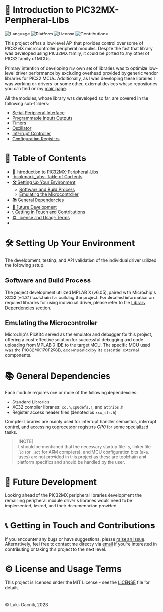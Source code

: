 # 📘 Introduction to PIC32MX-Peripheral-Libs

![Language](https://img.shields.io/badge/language-C-brightgreen) ![Platform](https://img.shields.io/badge/platform-PIC32-blue) ![License](https://img.shields.io/badge/license-MIT-green) ![Contributions](https://img.shields.io/badge/contributions-welcome-brightgreen.svg)

This project offers a low-level API that provides control over some of PIC32MX microcontroller peripheral modules. Despite the fact that library was developed using PIC32MX family, it could be ported to any other of PIC32 family of MCUs.

Primary intention of developing my own set of libraries was to optimize low-level driver performance by excluding overhead provided by generic vendor libraries for PIC32 MCUs. Additionally, as I was developing these libraries I was working on drivers for some other, external devices whose repositories you can find on my [main page](https://github.com/MucaGinger).

All the modules, whose library was developed so far, are covered in the following sub-folders:
- [Serial Peripheral Interface](Spi)
- [Programmable Inputs Outputs](Pio)
- [Timers](Tmr)
- [Oscillator](Osc)
- [Interrupt Controller](Ic)
- [Configuration Registers](Cfg)

# :bookmark_tabs: Table of Contents

- [📘 Introduction to PIC32MX-Peripheral-Libs](#-introduction-to-pic32mx-peripheral-libs)
- [:bookmark\_tabs: Table of Contents](#bookmark_tabs-table-of-contents)
- [🛠️ Setting Up Your Environment](#️-setting-up-your-environment)
  - [Software and Build Process](#software-and-build-process)
  - [Emulating the Microcontroller](#emulating-the-microcontroller)
- [📚 General Dependencies](#-general-dependencies)
- [🚀 Future Development](#-future-development)
- [📞 Getting in Touch and Contributions](#-getting-in-touch-and-contributions)
- [©️ License and Usage Terms](#️-license-and-usage-terms)
- [](#)

# 🛠️ Setting Up Your Environment

The development, testing, and API validation of the individual driver utilized the following setup.

## Software and Build Process

The project development utilized MPLAB X (v6.05), paired with Microchip's XC32 (v4.21) toolchain for building the project. For detailed information on required libraries for using individual driver, please refer to the [Library Dependencies](#-dependencies-and-prerequisites) section.

## Emulating the Microcontroller

Microchip's PicKit4 served as the emulator and debugger for this project, offering a cost-effective solution for successful debugging and code uploading from MPLAB X IDE to the target MCU. The specific MCU used was the PIC32MX170F256B, accompanied by its essential external components.

# 📚 General Dependencies

Each module requires one or more of the following dependencies:
- Standard Libraries
- XC32 compiler libraries: `xc.h`, `cp0defs.h`, and `attribs.h`
- Register access header files (denoted as `xxx_sfr.h`)

Compiler libraries are mainly used for interrupt handler semantics, interrupt control, and accessing coprocessor registers *CP0* for some specialized tasks.

> [!NOTE]\
> It should be mentioned that the necessary startup file <code>.s</code>, linker file <code>.ld</code> (or <code>.sct</code> for ARM compilers), and MCU configuration bits (aka. fuses) are not provided in this project as these are toolchain and platform specifics and should be handled by the user.

# 🚀 Future Development

Looking ahead of the PIC32MX peripheral libraries development the remaining peripheral module driver's libraries would need to be implemented, tested, and their documentation provided.

# 📞 Getting in Touch and Contributions

If you encounter any bugs or have suggestions, please [raise an issue](https://github.com/MucaGinger/PIC32MX-Peripheral-Libs/issues). Alternatively, feel free to contact me directly via <a href="mailto:lgacnik97@gmail.com">email</a> if you're interested in contributing or taking this project to the next level.

# ©️ License and Usage Terms

This project is licensed under the MIT License - see the [LICENSE](./LICENSE) file for details.

#

&copy; Luka Gacnik, 2023
